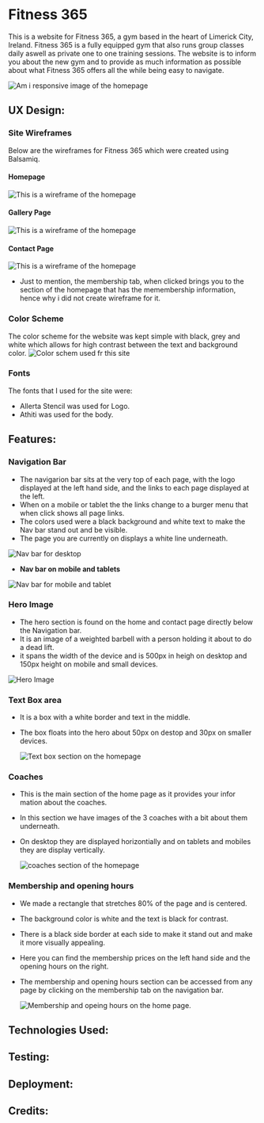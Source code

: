 # Fitness 365

This is a website for Fitness 365, a gym based in the heart of Limerick City, Ireland. Fitness 365 is a fully equipped gym that also runs group classes daily aswell as private one to one training sessions. The website is to inform you about the new gym and to provide as much information as possible about what Fitness 365 offers all the while being easy to navigate.

![Am i responsive image of the homepage](readme-docs/images/amiresponsive.png)

 ## UX Design:

### Site Wireframes
Below are the wireframes for Fitness 365 which were created using Balsamiq.

 #### Homepage
   

![This is a wireframe of the homepage](readme-docs/Wireframes/homepage-wireframe.png)

#### Gallery Page
![This is a wireframe of the homepage](readme-docs/Wireframes/gallery-wireframe.png)

 #### Contact Page
![This is a wireframe of the homepage](readme-docs/Wireframes/contact-wireframe.png)

* Just to mention, the membership tab, when clicked brings you to the section of the homepage that has the memembership information, hence why i did   not create wireframe for it.

### Color Scheme
 The color scheme for the website was kept simple with black, grey and white which allows for high contrast between the text and background color.
![Color schem used fr this site](readme-docs/images/color-pallet.png)

### Fonts
The fonts that I used for the site were:
- Allerta Stencil was used for Logo.
- Athiti was used for the body.

## Features:


### Navigation Bar
- The navigarion bar sits at the very top of each page, with the logo displayed at the left hand side, and the links to each page displayed at the left.
- When on a mobile or tablet the the links change to a burger menu that when click shows all page links. 
- The colors used were a black background and white text to make the Nav bar stand out and be visible. 
- The page you are currently on displays a white line underneath.

![Nav bar for desktop](readme-docs/images/nav.png)

 - **Nav bar on mobile and tablets**
   

![Nav bar for mobile and tablet](readme-docs/images/nav-mobile.png)

### Hero Image
- The hero section is found on the home and contact page directly below the Navigation bar.
- It is an image of a weighted barbell with a person holding it about to do a dead lift.
- it spans the width of the device  and is 500px in heigh on desktop and 150px height on mobile and small devices.

![Hero Image](readme-docs/images/hero-image.png)

### Text Box area
- It is a box with a white border and text in the middle.
- The box floats into the hero about 50px on destop and 30px on smaller devices.
  
  ![Text box section on the homepage](readme-docs/images/text-box.png)

### Coaches
- This is the main section of the home page as it provides your infor mation about the coaches.
- In this section we have images of the 3 coaches with a bit about them underneath.
- On desktop they are displayed horizontially and on tablets and mobiles they are display vertically.
  
  ![coaches section of the homepage](readme-docs/images/coaches.png)

### Membership and opening hours
- We made a rectangle that stretches 80% of the page and is centered.
- The background color is white and the text is black for contrast.
- There is a black side border at each side to make it stand out and make it more visually appealing.
- Here you can find the membership prices on the left hand side and the opening hours on the right.
- The membership and opening hours section can be accessed from any page by clicking on the membership tab on the navigation bar.
   
   ![Membership and opeing hours on the home page.](readme-docs/images/membership.png)


## Technologies Used:

## Testing:

## Deployment:

## Credits:
